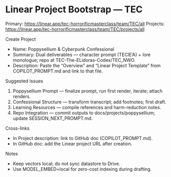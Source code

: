 # Linear Project Bootstrap — TEC

Primary: <https://linear.app/tec-horrorificmasterclass/team/TEC/all>
Projects: <https://linear.app/tec-horrorificmasterclass/team/TEC/projects/all>

Create Project

- Name: Poppysellium & Cyberpunk Confessional
- Summary: Dual deliverables — character prompt (TECIE’A) + lore monologue; repo at TEC-The-ELidoras-Codex/TEC_NWO.
- Description: Paste the “Overview” and “Linear Project Template” from COPILOT_PROMPT.md and link to that file.

Suggested Issues

1) Poppysellium Prompt — finalize prompt, run first render, iterate; attach renders.
2) Confessional Structure — transform transcript; add footnotes; first draft.
3) Learning Resources — compile references and harm-reduction notes.
4) Repo Integration — commit outputs to docs/projects/poppysellium; update SESSION_NEXT_PROMPT.md.

Cross-links

- In Project description: link to GitHub doc (COPILOT_PROMPT.md).
- In GitHub doc: add the Linear project URL after creation.

Notes

- Keep vectors local; do not sync datastore to Drive.
- Use MODEL_EMBED=local for zero-cost indexing during drafting.
